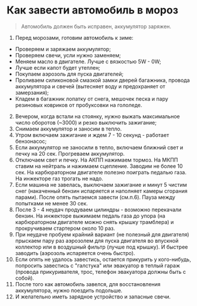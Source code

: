# Как завести автомобиль в мороз
> Автомобиль должен быть исправен, аккумулятор заряжен.

1. Перед морозами, готовим автомобиль к зиме:
  - Проверяем и заряжаем аккумулятор;
  - Проверяем свечи, усли нужно заменяем;
  - Меняем масло в двигателе. Лучше с вязкостью 5W - 0W;
  - Лучше если капот будет утеплен;
  - Покупаем аэрозоль для пуска двигателей;
  - Проливаем силиконовой смазкой замки дверей багажника, провода аккумулятора и свечей (вытесняет воду и предохраняет от замерзания);
  - Кладем в багажник лопатку от снега, мешочек песка и пару резиновых ковриков от пробуксовки на гололеде.
2. Вечером, когда встали на стоянку, нужно выжать максимальное число оборотов (~3000) и резко выключить зажигание;
3. Снимаем аккумулятор и заносим в тепло.
4. Утром включаем зажигание и ждем 7 - 10 секунд - работает бензонасос;
5. Если аккумулятор не заносили в тепло, включаем ближний свет и печку на 20 сек. Прогреваем аккумулятор.
6. Отключаем свет и печку. На АКПП нажимаем тормоз. На МКПП ставим на нейтраль и нажимаем сцепление. Заводим не более 10 сек. На карбюраторном двигателе полезно поиграть педалью газа. На инжекторе газ трогать не надо.
7. Если машина не завелась, выключаем зажигание и минут 5 чистим снег (накаченный бензин испаряется и наполняет камеры сгорания парами). После опять пытаемся завести (см.п.6). Пауза между попытками не менее 30 сек.
8. После 3 - 4 неудач продуваем цилиндры - возможно перекачали бензин. На инжекторе выжимаем педаль газа до упора (на карбюраторном двигателе можно снять крышку трамблера) и прокручиваем стартером около 10 раз. 
9. При неудаче пробуем крайний вариант (не полезный для двигателя) прыскаем пару раз аэрозолем для пуска двигателя во впускной коллектор или в воздушный фильтр (лучше под крышку). И быстрее заводить (аэрозоль испаряется очень быстро).
10. Если опять не удалось завестись, остается прикурить у кого-нибудь, попросить завестись с "галстука" или эвакуатор в теплый гараж (провода прикуривателя, трос, телефон эвакуатора должны быть с собой).
11. После того как автомобиль завелся, для восстановления аккумулятора, нужно поездить подольше.
12. И желательно иметь зарядное устройство и запасные свечи.
